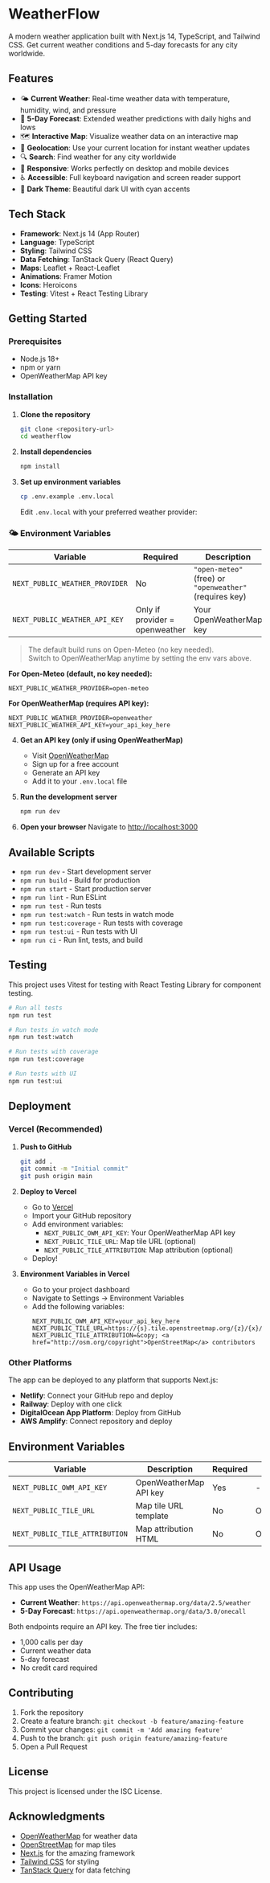 # WeatherFlow

A modern weather application built with Next.js 14, TypeScript, and Tailwind CSS. Get current weather conditions and 5-day forecasts for any city worldwide.

## Features

- 🌤️ **Current Weather**: Real-time weather data with temperature, humidity, wind, and pressure
- 📅 **5-Day Forecast**: Extended weather predictions with daily highs and lows
- 🗺️ **Interactive Map**: Visualize weather data on an interactive map
- 📍 **Geolocation**: Use your current location for instant weather updates
- 🔍 **Search**: Find weather for any city worldwide
- 📱 **Responsive**: Works perfectly on desktop and mobile devices
- ♿ **Accessible**: Full keyboard navigation and screen reader support
- 🎨 **Dark Theme**: Beautiful dark UI with cyan accents

## Tech Stack

- **Framework**: Next.js 14 (App Router)
- **Language**: TypeScript
- **Styling**: Tailwind CSS
- **Data Fetching**: TanStack Query (React Query)
- **Maps**: Leaflet + React-Leaflet
- **Animations**: Framer Motion
- **Icons**: Heroicons
- **Testing**: Vitest + React Testing Library

## Getting Started

### Prerequisites

- Node.js 18+ 
- npm or yarn
- OpenWeatherMap API key

### Installation

1. **Clone the repository**
   ```bash
   git clone <repository-url>
   cd weatherflow
   ```

2. **Install dependencies**
   ```bash
   npm install
   ```

3. **Set up environment variables**
   ```bash
   cp .env.example .env.local
   ```
   
   Edit `.env.local` with your preferred weather provider:

### 🌤 Environment Variables
| Variable | Required | Description |
|-----------|-----------|-------------|
| `NEXT_PUBLIC_WEATHER_PROVIDER` | No | `"open-meteo"` (free) or `"openweather"` (requires key) |
| `NEXT_PUBLIC_WEATHER_API_KEY` | Only if provider = openweather | Your OpenWeatherMap key |

> The default build runs on Open-Meteo (no key needed).  
> Switch to OpenWeatherMap anytime by setting the env vars above.

**For Open-Meteo (default, no key needed):**
```
NEXT_PUBLIC_WEATHER_PROVIDER=open-meteo
```

**For OpenWeatherMap (requires API key):**
```
NEXT_PUBLIC_WEATHER_PROVIDER=openweather
NEXT_PUBLIC_WEATHER_API_KEY=your_api_key_here
```

4. **Get an API key (only if using OpenWeatherMap)**
   - Visit [OpenWeatherMap](https://openweathermap.org/api)
   - Sign up for a free account
   - Generate an API key
   - Add it to your `.env.local` file

5. **Run the development server**
   ```bash
   npm run dev
   ```

6. **Open your browser**
   Navigate to [http://localhost:3000](http://localhost:3000)

## Available Scripts

- `npm run dev` - Start development server
- `npm run build` - Build for production
- `npm run start` - Start production server
- `npm run lint` - Run ESLint
- `npm run test` - Run tests
- `npm run test:watch` - Run tests in watch mode
- `npm run test:coverage` - Run tests with coverage
- `npm run test:ui` - Run tests with UI
- `npm run ci` - Run lint, tests, and build

## Testing

This project uses Vitest for testing with React Testing Library for component testing.

```bash
# Run all tests
npm run test

# Run tests in watch mode
npm run test:watch

# Run tests with coverage
npm run test:coverage

# Run tests with UI
npm run test:ui
```

## Deployment

### Vercel (Recommended)

1. **Push to GitHub**
   ```bash
   git add .
   git commit -m "Initial commit"
   git push origin main
   ```

2. **Deploy to Vercel**
   - Go to [Vercel](https://vercel.com)
   - Import your GitHub repository
   - Add environment variables:
     - `NEXT_PUBLIC_OWM_API_KEY`: Your OpenWeatherMap API key
     - `NEXT_PUBLIC_TILE_URL`: Map tile URL (optional)
     - `NEXT_PUBLIC_TILE_ATTRIBUTION`: Map attribution (optional)
   - Deploy!

3. **Environment Variables in Vercel**
   - Go to your project dashboard
   - Navigate to Settings → Environment Variables
   - Add the following variables:
     ```
     NEXT_PUBLIC_OWM_API_KEY=your_api_key_here
     NEXT_PUBLIC_TILE_URL=https://{s}.tile.openstreetmap.org/{z}/{x}/{y}.png
     NEXT_PUBLIC_TILE_ATTRIBUTION=&copy; <a href="http://osm.org/copyright">OpenStreetMap</a> contributors
     ```

### Other Platforms

The app can be deployed to any platform that supports Next.js:

- **Netlify**: Connect your GitHub repo and deploy
- **Railway**: Deploy with one click
- **DigitalOcean App Platform**: Deploy from GitHub
- **AWS Amplify**: Connect repository and deploy

## Environment Variables

| Variable | Description | Required | Default |
|----------|-------------|----------|---------|
| `NEXT_PUBLIC_OWM_API_KEY` | OpenWeatherMap API key | Yes | - |
| `NEXT_PUBLIC_TILE_URL` | Map tile URL template | No | OpenStreetMap |
| `NEXT_PUBLIC_TILE_ATTRIBUTION` | Map attribution HTML | No | OpenStreetMap |

## API Usage

This app uses the OpenWeatherMap API:

- **Current Weather**: `https://api.openweathermap.org/data/2.5/weather`
- **5-Day Forecast**: `https://api.openweathermap.org/data/3.0/onecall`

Both endpoints require an API key. The free tier includes:
- 1,000 calls per day
- Current weather data
- 5-day forecast
- No credit card required

## Contributing

1. Fork the repository
2. Create a feature branch: `git checkout -b feature/amazing-feature`
3. Commit your changes: `git commit -m 'Add amazing feature'`
4. Push to the branch: `git push origin feature/amazing-feature`
5. Open a Pull Request

## License

This project is licensed under the ISC License.

## Acknowledgments

- [OpenWeatherMap](https://openweathermap.org/) for weather data
- [OpenStreetMap](https://www.openstreetmap.org/) for map tiles
- [Next.js](https://nextjs.org/) for the amazing framework
- [Tailwind CSS](https://tailwindcss.com/) for styling
- [TanStack Query](https://tanstack.com/query) for data fetching